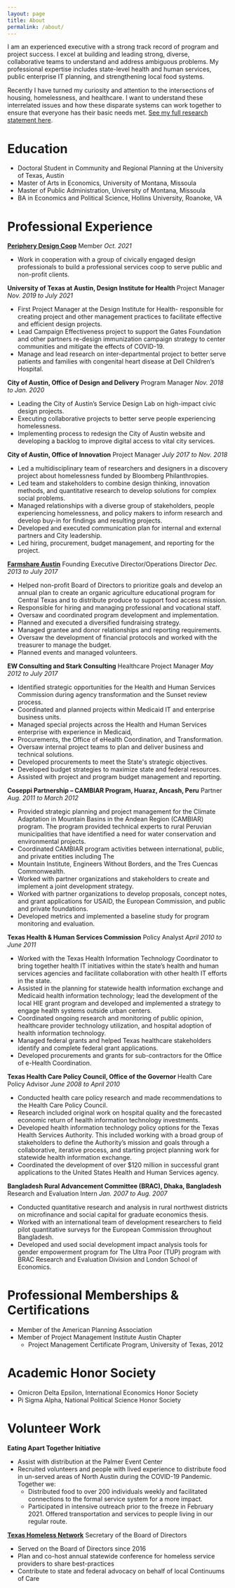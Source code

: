 ```yaml
---
layout: page
title: About
permalink: /about/
---
```


I am an experienced executive with a strong track record of program and project success. I excel at building and leading strong, diverse, collaborative teams to understand and address ambiguous problems. My professional expertise includes state-level health and human services, public enterprise IT planning, and strengthening local food systems. 

Recently I have turned my curiosity and attention to the intersections of housing, homelessness, and healthcare. I want to understand these interrelated issues and how these disparate systems can work together to ensure that everyone has their basic needs met. [See my full research statement here](https://docs.google.com/document/d/1TmYmvAIY8jwRLkzUK_TJtgUpWX5lhRldEtTwuHTBvjI/edit?usp=sharing). 

# Education
- Doctoral Student in Community and Regional Planning at the University of Texas, Austin 
- Master of Arts in Economics, University of Montana, Missoula
- Master of Public Administration, University of Montana, Missoula
- BA in Economics and Political Science, Hollins University, Roanoke, VA

# Professional Experience
[**Periphery Design Coop**](https://www.peripherydesigncoop.com/) 
Member *Oct. 2021*
- Work in cooperation with a group of civically engaged design professionals to build a professional services coop to serve public and non-profit clients. 

**University of Texas at Austin, Design Institute for Health** 
Project Manager *Nov. 2019 to July 2021*
- First Project Manager at the Design Institute for Health- responsible for creating project and other management practices to facilitate effective and efficient design projects. 
- Lead Campaign Effectiveness project to support the Gates Foundation and other partners re-design immunization campaign strategy to center communities and mitigate the effects of COVID-19. 
- Manage and lead research on inter-departmental project to better serve patients and families with congenital heart disease at Dell Children’s Hospital. 

**City of Austin, Office of Design and Delivery**
Program Manager *Nov. 2018 to Jan. 2020* 
- Leading the City of Austin’s Service Design Lab on high-impact civic design projects.
- Executing collaborative projects to better serve people experiencing homelessness.
- Implementing process to redesign the City of Austin website and developing a backlog to improve digital access to vital city services.

**City of Austin, Office of Innovation**
Project Manager *July 2017 to Nov. 2018*
- Led a multidisciplinary team of researchers and designers in a discovery project about homelessness funded by Bloomberg Philanthropies.
- Led team and stakeholders to combine design thinking, innovation methods, and quantitative research to develop solutions for complex social problems.
- Managed relationships with a diverse group of stakeholders, people experiencing homelessness, and policy makers to inform research and develop buy-in for findings and resulting projects.
- Developed and executed communication plan for internal and external partners and City leadership.
- Led hiring, procurement, budget management, and reporting for the project.

[**Farmshare Austin**](https://www.farmshareaustin.org/)
Founding Executive Director/Operations Director *Dec. 2013 to July 2017*
- Helped non-profit Board of Directors to prioritize goals and develop an annual plan to create an organic agriculture educational program for Central Texas and to distribute produce to support food access mission.
- Responsible for hiring and managing professional and vocational staff.
- Oversaw and coordinated program development and implementation.
- Planned and executed a diversified fundraising strategy.
- Managed grantee and donor relationships and reporting requirements.
- Oversaw the development of financial protocols and worked with the treasurer to manage the budget.
- Planned events and managed volunteers.

**EW Consulting and Stark Consulting**
Healthcare Project Manager *May 2012 to July 2017* 
- Identified strategic opportunities for the Health and Human Services Commission during agency transformation and the Sunset review process.
- Coordinated and planned projects within Medicaid IT and enterprise business units.
- Managed special projects across the Health and Human Services enterprise with experience in Medicaid,
- Procurements, the Office of eHealth Coordination, and Transformation.
- Oversaw internal project teams to plan and deliver business and technical solutions.
- Developed procurements to meet the State's strategic objectives.
- Developed budget strategies to maximize state and federal resources.
- Assisted with project and program budget management and reporting.

**Coseppi Partnership – CAMBIAR Program, Huaraz, Ancash, Peru**
Partner *Aug. 2011 to March 2012*
- Provided strategic planning and project management for the Climate Adaptation in Mountain Basins in the Andean Region (CAMBIAR) program. The program provided technical experts to rural Peruvian municipalities that have identified a need for water conservation and environmental projects.
- Coordinated CAMBIAR program activities between international, public, and private entities including The
- Mountain Institute, Engineers Without Borders, and the Tres Cuencas Commonwealth.
- Worked with partner organizations and stakeholders to create and implement a joint development strategy.
- Worked with partner organizations to develop proposals, concept notes, and grant applications for USAID, the European Commission, and public and private foundations.
- Developed metrics and implemented a baseline study for program monitoring and evaluation.

**Texas Health & Human Services Commission**
Policy Analyst *April 2010 to June 2011*
- Worked with the Texas Health Information Technology Coordinator to bring together health IT initiatives within the state’s health and human services agencies and facilitate collaboration with other health IT efforts in the state.
- Assisted in the planning for statewide health information exchange and Medicaid health information technology; lead the development of the local HIE grant program and developed and implemented a strategy to engage health systems outside urban centers. 
- Coordinated ongoing research and monitoring of public opinion, healthcare provider technology utilization, and hospital adoption of health information technology.
- Managed federal grants and helped Texas healthcare stakeholders identify and complete federal grant applications.
- Developed procurements and grants for sub-contractors for the Office of e-Health Coordination.

**Texas Health Care Policy Council, Office of the Governor**
Health Care Policy Advisor *June 2008 to April 2010*
- Conducted health care policy research and made recommendations to the Health Care Policy Council.
- Research included original work on hospital quality and the forecasted economic return of health information technology investments.
- Developed health information technology policy options for the Texas Health Services Authority. This included working with a broad group of stakeholders to define the Authority’s mission and goals through a collaborative, iterative process, and starting project planning work for statewide health information exchange.
- Coordinated the development of over $120 million in successful grant applications to the United States Health and Human Services agency.

**Bangladesh Rural Advancement Committee (BRAC), Dhaka, Bangladesh**
Research and Evaluation Intern *Jan. 2007 to Aug. 2007*
- Conducted quantitative research and analysis in rural northwest districts on microfinance and social capital for graduate economics thesis.
- Worked with an international team of development researchers to field pilot quantitative surveys for the European Commission throughout Bangladesh.
- Developed and used social development impact analysis tools for gender empowerment program for The Ultra Poor (TUP) program with BRAC Research and Evaluation Division and London School of Economics. 

# Professional Memberships & Certifications
- Member of the American Planning Association 
- Member of Project Management Institute Austin Chapter
    - Project Management Certificate Program, University of Texas, 2012

# Academic Honor Society
- Omicron Delta Epsilon, International Economics Honor Society
- Pi Sigma Alpha, National Political Science Honor Society

# Volunteer Work
**Eating Apart Together Initiative** 
- Assist with distribution at the Palmer Event Center 
- Recruited volunteers and people with lived experience to distribute food in un-served areas of North Austin during the COVID-19 Pandemic. Together we: 
    - Distributed food to over 200 individuals weekly and facilitated connections to the formal service system for a more impact.
    - Participated in intensive outreach prior to the freeze in February 2021. Offered transportation and services to people living in our regular route.  

[**Texas Homeless Network**](https://www.thn.org/) Secretary of the Board of Directors 
- Served on the Board of Directors since 2016 
- Plan and co-host annual statewide conference for homeless service providers to share best-practices
- Contribute to state and federal advocacy on behalf of local Continuums of Care
